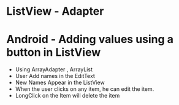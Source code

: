# ListView - Adapter
# Android  - Adding values using a button in ListView

* Using ArrayAdapter , ArrayList<String>
* User Add names in the EditText
* New Names Appear in the ListView
* When the user clicks on any item, he can edit the item.
* LongClick on the Item will delete the item
